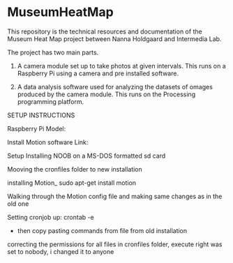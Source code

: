 # MuseumHeatMap

This repository is the technical resources and documentation of the Museum Heat Map project between Nanna Holdgaard and Intermedia Lab.

The project has two main parts.

1. A camera module set up to take photos at given intervals. This runs on a Raspberry Pi using a camera and pre installed software.

2. A data analysis software used for analyzing the datasets of omages produced by the camera module. This runs on the Processing programming platform.


SETUP INSTRUCTIONS

Raspberry Pi
Model:

Install Motion software
Link:

Setup
Installing NOOB on a MS-DOS formatted sd card

Mooving the cronfiles folder to new installation

installing Motion_ sudo apt-get install motion

Walking through the Motion config file and making same changes as in the old one

Setting cronjob up: crontab -e
- then copy pasting commands from file from old installation

correcting the permissions for all files in cronfiles folder, execute right was set to nobody, i changed it to anyone
